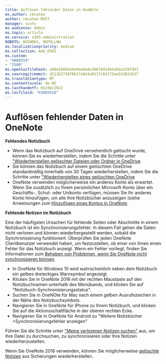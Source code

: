 ```yaml
---
title: Auflösen fehlender Daten in OneNote
ms.author: cmcatee
author: cmcatee-MSFT
manager: scotv
ms.audience: Admin
ms.topic: article
ms.service: o365-administration
ROBOTS: NOINDEX, NOFOLLOW
ms.localizationpriority: medium
ms.collection: Adm_O365
ms.custom:
- "9000559"
- "2500"
ms.openlocfilehash: a90d18893e9e9ee0e0a30878d1d45a6da228fd43
ms.sourcegitcommit: d11262728f0617a843a0117cb5172aa322022b27
ms.translationtype: MT
ms.contentlocale: de-DE
ms.lasthandoff: 03/08/2022
ms.locfileid: "63085618"
---
```

# <a name="resolving-missing-data-in-onenote"></a>Auflösen fehlender Daten in OneNote

**Fehlendes Notizbuch**

- Wenn das Notizbuch auf OneDrive versehentlich gelöscht wurde, können Sie es wiederherstellen, indem Sie die Schritte unter ["Wiederherstellen gelöschter Dateien oder Ordner in OneDrive](https://support.office.com/article/949ada80-0026-4db3-a953-c99083e6a84f)
- Sie können das Notizbuch auf einem gelöschten OneDrive standardmäßig innerhalb von 30 Tagen wiederherstellen, indem Sie die Schritte unter ["Wiederherstellen eines gelöschten OneDrive](https://docs.microsoft.com/onedrive/restore-deleted-onedrive)
- OneNote verwenden möglicherweise ein anderes Konto als erwartet. Wenn Sie zusätzlich zu Ihrem persönlichen Microsoft-Konto über ein Geschäfts-, Schul- oder Unikonto verfügen, müssen Sie Ihr anderes Konto hinzufügen, um alle Ihre Notizbücher anzuzeigen (siehe Anweisungen zum [Hinzufügen eines Kontos in OneNote](https://support.office.com/article/5afff855-54ee-47e4-a773-db048d4ac299).

**Fehlende Notizen im Notizbuch**

Eine der häufigsten Ursachen für fehlende Seiten oder Abschnitte in einem Notizbuch ist ein Synchronisierungsfehler. In diesem Fall gehen die Daten nicht verloren und können wiederhergestellt werden, sobald die Synchronisierung funktioniert. Überprüfen Sie jeden OneNote Clientbenutzer verwendet haben, um festzustellen, ob einer von ihnen einen Fehler für das Notizbuch anzeigt. Wenn ein Fehler vorliegt, finden Sie Informationen zum [Beheben von Problemen, wenn Sie OneNote nicht synchronisieren können](https://support.office.com/article/299495ef-66d1-448f-90c1-b785a6968d45).

- In OneNote für Windows 10 wird wahrscheinlich neben dem Notizbuch ein gelbes dreieckiges Warnsymbol angezeigt.
- Klicken Sie in OneNote 2016 mit der rechten Maustaste auf den Notizbuchnamen unterhalb des Menübands, und klicken Sie auf "Notizbuch-Synchronisierungsstatus".
- Suchen Sie in OneNOte für Mac nach einem gelben Ausrufezeichen in der Nähe des Notizbuchsymbols.
- Navigieren Sie in OneNote für iPhone zu Ihrem Notizbuch, und klicken Sie auf die Aktionsschaltfläche in der oberen rechten Ecke.
- Navigieren Sie in OneNote für Android zu "Weitere Notizbücher >Synchronisierungsfehler anzeigen"

Führen Sie die Schritte unter ["Meine verlorenen Notizen suchen"](https://support.office.com/article/32cb2bd7-afe7-44d2-a711-398a88421287) aus, um Ihre Datei zu durchsuchen, zu synchronisieren oder Ihre Notizen wiederherzustellen.

Wenn Sie OneNote 2016 verwenden, können Sie möglicherweise [gelöschte Notizen](https://support.office.com/article/32ed1036-74fd-4c21-bc28-033a486e6b14) aus Sicherungen wiederherstellen.